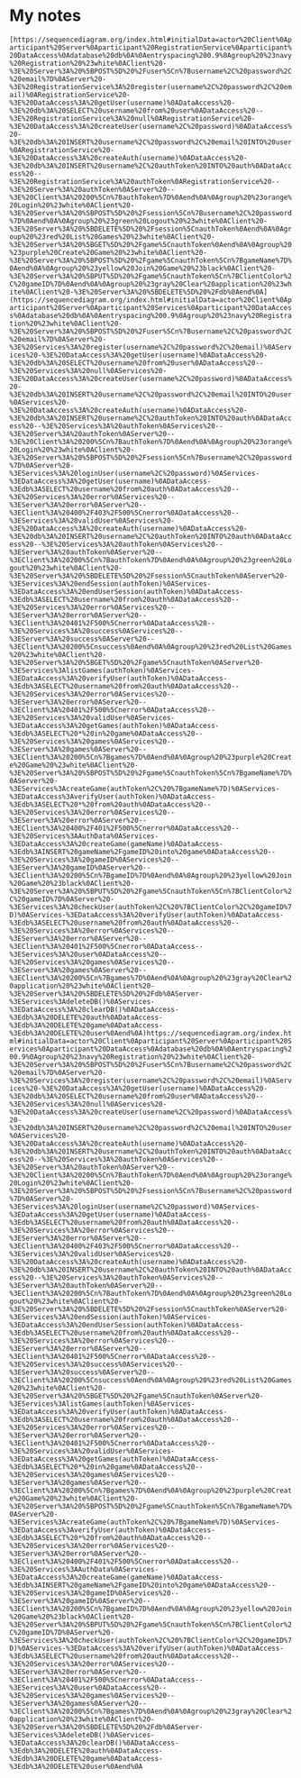 # My notes

```[https://sequencediagram.org/index.html#initialData=actor%20Client%0Aparticipant%20Server%0Aparticipant%20RegistrationService%0Aparticipant%20DataAccess%0Adatabase%20db%0A%0Aentryspacing%200.9%0Agroup%20%23navy%20Registration%20%23white%0AClient%20-%3E%20Server%3A%20%5BPOST%5D%20%2Fuser%5Cn%7Busername%2C%20password%2C%20email%7D%0AServer%20-%3E%20RegistrationService%3A%20register(username%2C%20password%2C%20email)%0ARegistrationService%20-%3E%20DataAccess%3A%20getUser(username)%0ADataAccess%20-%3E%20db%3A%20SELECT%20username%20from%20user%0ADataAccess%20--%3E%20RegistrationService%3A%20null%0ARegistrationService%20-%3E%20DataAccess%3A%20createUser(username%2C%20password)%0ADataAccess%20-%3E%20db%3A%20INSERT%20username%2C%20password%2C%20email%20INTO%20user%0ARegistrationService%20-%3E%20DataAccess%3A%20createAuth(username)%0ADataAccess%20-%3E%20db%3A%20INSERT%20username%2C%20authToken%20INTO%20auth%0ADataAccess%20--%3E%20RegistrationService%3A%20authToken%0ARegistrationService%20--%3E%20Server%3A%20authToken%0AServer%20--%3E%20Client%3A%20200%5Cn%7BauthToken%7D%0Aend%0A%0Agroup%20%23orange%20Login%20%23white%0AClient%20-%3E%20Server%3A%20%5BPOST%5D%20%2Fsession%5Cn%7Busername%2C%20password%7D%0Aend%0A%0Agroup%20%23green%20Logout%20%23white%0AClient%20-%3E%20Server%3A%20%5BDELETE%5D%20%2Fsession%5CnauthToken%0Aend%0A%0Agroup%20%23red%20List%20Games%20%23white%0AClient%20-%3E%20Server%3A%20%5BGET%5D%20%2Fgame%5CnauthToken%0Aend%0A%0Agroup%20%23purple%20Create%20Game%20%23white%0AClient%20-%3E%20Server%3A%20%5BPOST%5D%20%2Fgame%5CnauthToken%5Cn%7BgameName%7D%0Aend%0A%0Agroup%20%23yellow%20Join%20Game%20%23black%0AClient%20-%3E%20Server%3A%20%5BPUT%5D%20%2Fgame%5CnauthToken%5Cn%7BClientColor%2C%20gameID%7D%0Aend%0A%0Agroup%20%23gray%20Clear%20application%20%23white%0AClient%20-%3E%20Server%3A%20%5BDELETE%5D%20%2Fdb%0Aend%0A](https://sequencediagram.org/index.html#initialData=actor%20Client%0Aparticipant%20Server%0Aparticipant%20Services%0Aparticipant%20DataAccess%0Adatabase%20db%0A%0Aentryspacing%200.9%0Agroup%20%23navy%20Registration%20%23white%0AClient%20-%3E%20Server%3A%20%5BPOST%5D%20%2Fuser%5Cn%7Busername%2C%20password%2C%20email%7D%0AServer%20-%3E%20Services%3A%20register(username%2C%20password%2C%20email)%0AServices%20-%3E%20DataAccess%3A%20getUser(username)%0ADataAccess%20-%3E%20db%3A%20SELECT%20username%20from%20user%0ADataAccess%20--%3E%20Services%3A%20null%0AServices%20-%3E%20DataAccess%3A%20createUser(username%2C%20password)%0ADataAccess%20-%3E%20db%3A%20INSERT%20username%2C%20password%2C%20email%20INTO%20user%0AServices%20-%3E%20DataAccess%3A%20createAuth(username)%0ADataAccess%20-%3E%20db%3A%20INSERT%20username%2C%20authToken%20INTO%20auth%0ADataAccess%20--%3E%20Services%3A%20authToken%0AServices%20--%3E%20Server%3A%20authToken%0AServer%20--%3E%20Client%3A%20200%5Cn%7BauthToken%7D%0Aend%0A%0Agroup%20%23orange%20Login%20%23white%0AClient%20-%3E%20Server%3A%20%5BPOST%5D%20%2Fsession%5Cn%7Busername%2C%20password%7D%0AServer%20-%3EServices%3A%20loginUser(username%2C%20password)%0AServices-%3EDataAccess%3A%20getUser(username)%0ADataAccess-%3Edb%3ASELECT%20username%20from%20auth%0ADataAccess%20--%3E%20Services%3A%20error%0AServices%20--%3EServer%3A%20error%0AServer%20--%3EClient%3A%20400%2F403%2F500%5Cnerror%0ADataAccess%20--%3EServices%3A%20validUser%0AServices%20-%3E%20DataAccess%3A%20createAuth(username)%0ADataAccess%20-%3E%20db%3A%20INSERT%20username%2C%20authToken%20INTO%20auth%0ADataAccess%20--%3E%20Services%3A%20authToken%0AServices%20--%3EServer%3A%20authToken%0AServer%20--%3EClient%3A%20200%5Cn%7BauthToken%7D%0Aend%0A%0Agroup%20%23green%20Logout%20%23white%0AClient%20-%3E%20Server%3A%20%5BDELETE%5D%20%2Fsession%5CnauthToken%0AServer%20-%3EServices%3A%20endSession(authToken)%0AServices-%3EDataAccess%3A%20endUserSession(authToken)%0ADataAccess-%3Edb%3ASELECT%20username%20from%20auth%0ADataAccess%20--%3E%20Services%3A%20error%0AServices%20--%3EServer%3A%20error%0AServer%20--%3EClient%3A%20401%2F500%5Cnerror%0ADataAccess%20--%3E%20Services%3A%20success%0AServices%20--%3EServer%3A%20success%0AServer%20--%3EClient%3A%20200%5Cnsuccess%0Aend%0A%0Agroup%20%23red%20List%20Games%20%23white%0AClient%20-%3E%20Server%3A%20%5BGET%5D%20%2Fgame%5CnauthToken%0AServer%20-%3EServices%3AlistGames(authToken)%0AServices-%3EDataAccess%3A%20verifyUser(authToken)%0ADataAccess-%3Edb%3ASELECT%20username%20from%20auth%0ADataAccess%20--%3E%20Services%3A%20error%0AServices%20--%3EServer%3A%20error%0AServer%20--%3EClient%3A%20401%2F500%5Cnerror%0ADataAccess%20--%3E%20Services%3A%20validUser%0AServices-%3EDataAccess%3A%20getGames(authToken)%0ADataAccess-%3Edb%3ASELECT%20*%20in%20game%0ADataAccess%20--%3E%20Services%3A%20games%0AServices%20--%3EServer%3A%20games%0AServer%20--%3EClient%3A%20200%5Cn%7Bgames%7D%0Aend%0A%0Agroup%20%23purple%20Create%20Game%20%23white%0AClient%20-%3E%20Server%3A%20%5BPOST%5D%20%2Fgame%5CnauthToken%5Cn%7BgameName%7D%0AServer%20-%3EServices%3AcreateGame(authToken%2C%20%7BgameName%7D)%0AServices-%3EDataAccess%3AverifyUser(authToken)%0ADataAccess-%3Edb%3ASELECT%20*%20from%20auth%0ADataAccess%20--%3E%20Services%3A%20error%0AServices%20--%3EServer%3A%20error%0AServer%20--%3EClient%3A%20400%2F401%2F500%5Cnerror%0ADataAccess%20--%3E%20Services%3AAuthData%0AServices-%3EDataAccess%3A%20createGame(gameName)%0ADataAccess-%3Edb%3AINSERT%20gameName%2FgameID%20into%20game%0ADataAccess%20--%3E%20Services%3A%20gameID%0AServices%20--%3EServer%3A%20gameID%0AServer%20--%3EClient%3A%20200%5Cn%7BgameID%7D%0Aend%0A%0Agroup%20%23yellow%20Join%20Game%20%23black%0AClient%20-%3E%20Server%3A%20%5BPUT%5D%20%2Fgame%5CnauthToken%5Cn%7BClientColor%2C%20gameID%7D%0AServer%20-%3EServices%3A%20checkUser(authToken%2C%20%7BClientColor%2C%20gameID%7D)%0AServices-%3EDataAccess%3A%20verifyUser(authToken)%0ADataAccess-%3Edb%3ASELECT%20username%20from%20auth%0ADataAccess%20--%3E%20Services%3A%20error%0AServices%20--%3EServer%3A%20error%0AServer%20--%3EClient%3A%20401%2F500%5Cnerror%0ADataAccess--%3EServices%3A%20user%0ADataAccess%20--%3E%20Services%3A%20games%0AServices%20--%3EServer%3A%20games%0AServer%20--%3EClient%3A%20200%5Cn%7Bgames%7D%0Aend%0A%0Agroup%20%23gray%20Clear%20application%20%23white%0AClient%20-%3E%20Server%3A%20%5BDELETE%5D%20%2Fdb%0AServer-%3EServices%3AdeleteDB()%0AServices-%3EDataAccess%3A%20clearDB()%0ADataAccess-%3Edb%3A%20DELETE%20auth%0ADataAccess-%3Edb%3A%20DELETE%20game%0ADataAccess-%3Edb%3A%20DELETE%20user%0Aend%0A)https://sequencediagram.org/index.html#initialData=actor%20Client%0Aparticipant%20Server%0Aparticipant%20Services%0Aparticipant%20DataAccess%0Adatabase%20db%0A%0Aentryspacing%200.9%0Agroup%20%23navy%20Registration%20%23white%0AClient%20-%3E%20Server%3A%20%5BPOST%5D%20%2Fuser%5Cn%7Busername%2C%20password%2C%20email%7D%0AServer%20-%3E%20Services%3A%20register(username%2C%20password%2C%20email)%0AServices%20-%3E%20DataAccess%3A%20getUser(username)%0ADataAccess%20-%3E%20db%3A%20SELECT%20username%20from%20user%0ADataAccess%20--%3E%20Services%3A%20null%0AServices%20-%3E%20DataAccess%3A%20createUser(username%2C%20password)%0ADataAccess%20-%3E%20db%3A%20INSERT%20username%2C%20password%2C%20email%20INTO%20user%0AServices%20-%3E%20DataAccess%3A%20createAuth(username)%0ADataAccess%20-%3E%20db%3A%20INSERT%20username%2C%20authToken%20INTO%20auth%0ADataAccess%20--%3E%20Services%3A%20authToken%0AServices%20--%3E%20Server%3A%20authToken%0AServer%20--%3E%20Client%3A%20200%5Cn%7BauthToken%7D%0Aend%0A%0Agroup%20%23orange%20Login%20%23white%0AClient%20-%3E%20Server%3A%20%5BPOST%5D%20%2Fsession%5Cn%7Busername%2C%20password%7D%0AServer%20-%3EServices%3A%20loginUser(username%2C%20password)%0AServices-%3EDataAccess%3A%20getUser(username)%0ADataAccess-%3Edb%3ASELECT%20username%20from%20auth%0ADataAccess%20--%3E%20Services%3A%20error%0AServices%20--%3EServer%3A%20error%0AServer%20--%3EClient%3A%20400%2F403%2F500%5Cnerror%0ADataAccess%20--%3EServices%3A%20validUser%0AServices%20-%3E%20DataAccess%3A%20createAuth(username)%0ADataAccess%20-%3E%20db%3A%20INSERT%20username%2C%20authToken%20INTO%20auth%0ADataAccess%20--%3E%20Services%3A%20authToken%0AServices%20--%3EServer%3A%20authToken%0AServer%20--%3EClient%3A%20200%5Cn%7BauthToken%7D%0Aend%0A%0Agroup%20%23green%20Logout%20%23white%0AClient%20-%3E%20Server%3A%20%5BDELETE%5D%20%2Fsession%5CnauthToken%0AServer%20-%3EServices%3A%20endSession(authToken)%0AServices-%3EDataAccess%3A%20endUserSession(authToken)%0ADataAccess-%3Edb%3ASELECT%20username%20from%20auth%0ADataAccess%20--%3E%20Services%3A%20error%0AServices%20--%3EServer%3A%20error%0AServer%20--%3EClient%3A%20401%2F500%5Cnerror%0ADataAccess%20--%3E%20Services%3A%20success%0AServices%20--%3EServer%3A%20success%0AServer%20--%3EClient%3A%20200%5Cnsuccess%0Aend%0A%0Agroup%20%23red%20List%20Games%20%23white%0AClient%20-%3E%20Server%3A%20%5BGET%5D%20%2Fgame%5CnauthToken%0AServer%20-%3EServices%3AlistGames(authToken)%0AServices-%3EDataAccess%3A%20verifyUser(authToken)%0ADataAccess-%3Edb%3ASELECT%20username%20from%20auth%0ADataAccess%20--%3E%20Services%3A%20error%0AServices%20--%3EServer%3A%20error%0AServer%20--%3EClient%3A%20401%2F500%5Cnerror%0ADataAccess%20--%3E%20Services%3A%20validUser%0AServices-%3EDataAccess%3A%20getGames(authToken)%0ADataAccess-%3Edb%3ASELECT%20*%20in%20game%0ADataAccess%20--%3E%20Services%3A%20games%0AServices%20--%3EServer%3A%20games%0AServer%20--%3EClient%3A%20200%5Cn%7Bgames%7D%0Aend%0A%0Agroup%20%23purple%20Create%20Game%20%23white%0AClient%20-%3E%20Server%3A%20%5BPOST%5D%20%2Fgame%5CnauthToken%5Cn%7BgameName%7D%0AServer%20-%3EServices%3AcreateGame(authToken%2C%20%7BgameName%7D)%0AServices-%3EDataAccess%3AverifyUser(authToken)%0ADataAccess-%3Edb%3ASELECT%20*%20from%20auth%0ADataAccess%20--%3E%20Services%3A%20error%0AServices%20--%3EServer%3A%20error%0AServer%20--%3EClient%3A%20400%2F401%2F500%5Cnerror%0ADataAccess%20--%3E%20Services%3AAuthData%0AServices-%3EDataAccess%3A%20createGame(gameName)%0ADataAccess-%3Edb%3AINSERT%20gameName%2FgameID%20into%20game%0ADataAccess%20--%3E%20Services%3A%20gameID%0AServices%20--%3EServer%3A%20gameID%0AServer%20--%3EClient%3A%20200%5Cn%7BgameID%7D%0Aend%0A%0Agroup%20%23yellow%20Join%20Game%20%23black%0AClient%20-%3E%20Server%3A%20%5BPUT%5D%20%2Fgame%5CnauthToken%5Cn%7BClientColor%2C%20gameID%7D%0AServer%20-%3EServices%3A%20checkUser(authToken%2C%20%7BClientColor%2C%20gameID%7D)%0AServices-%3EDataAccess%3A%20verifyUser(authToken)%0ADataAccess-%3Edb%3ASELECT%20username%20from%20auth%0ADataAccess%20--%3E%20Services%3A%20error%0AServices%20--%3EServer%3A%20error%0AServer%20--%3EClient%3A%20401%2F500%5Cnerror%0ADataAccess--%3EServices%3A%20user%0ADataAccess%20--%3E%20Services%3A%20games%0AServices%20--%3EServer%3A%20games%0AServer%20--%3EClient%3A%20200%5Cn%7Bgames%7D%0Aend%0A%0Agroup%20%23gray%20Clear%20application%20%23white%0AClient%20-%3E%20Server%3A%20%5BDELETE%5D%20%2Fdb%0AServer-%3EServices%3AdeleteDB()%0AServices-%3EDataAccess%3A%20clearDB()%0ADataAccess-%3Edb%3A%20DELETE%20auth%0ADataAccess-%3Edb%3A%20DELETE%20game%0ADataAccess-%3Edb%3A%20DELETE%20user%0Aend%0A```
